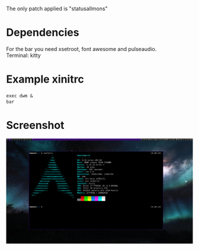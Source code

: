 The only patch applied is "statusallmons"
# Dependencies
For the bar you need xsetroot, font awesome and pulseaudio.<br />
Terminal: kitty
# Example xinitrc
```
exec dwm &
bar
```
# Screenshot
![Alt text](image.png "screenshot")
